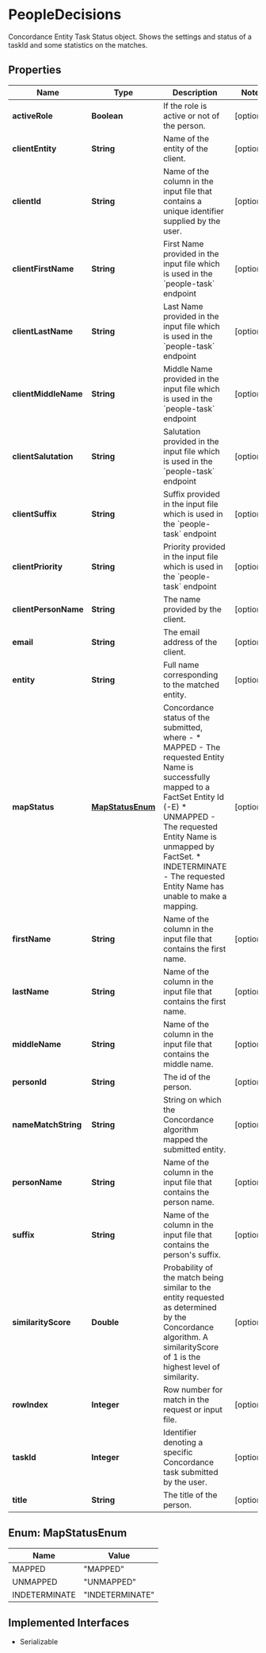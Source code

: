 

# PeopleDecisions

Concordance Entity Task Status object. Shows the settings and status of a taskId and some statistics on the matches. 

## Properties

Name | Type | Description | Notes
------------ | ------------- | ------------- | -------------
**activeRole** | **Boolean** | If the role is active or not of the person. |  [optional]
**clientEntity** | **String** | Name of the entity of the client.  |  [optional]
**clientId** | **String** | Name of the column in the input file that contains a unique identifier supplied by the user. |  [optional]
**clientFirstName** | **String** | First Name provided in the input file which is used in the &#x60;people-task&#x60; endpoint |  [optional]
**clientLastName** | **String** | Last Name provided in the input file which is used in the &#x60;people-task&#x60; endpoint |  [optional]
**clientMiddleName** | **String** | Middle Name provided in the input file which is used in the &#x60;people-task&#x60; endpoint |  [optional]
**clientSalutation** | **String** | Salutation provided in the input file which is used in the &#x60;people-task&#x60; endpoint |  [optional]
**clientSuffix** | **String** | Suffix provided in the input file which is used in the &#x60;people-task&#x60; endpoint |  [optional]
**clientPriority** | **String** | Priority provided in the input file which is used in the &#x60;people-task&#x60; endpoint |  [optional]
**clientPersonName** | **String** | The name provided by the client. |  [optional]
**email** | **String** | The email address of the client. |  [optional]
**entity** | **String** | Full name corresponding to the matched entity. |  [optional]
**mapStatus** | [**MapStatusEnum**](#MapStatusEnum) | Concordance status of the submitted, where -    * MAPPED - The requested Entity Name is successfully mapped to a FactSet Entity Id (-E)   * UNMAPPED - The requested Entity Name is unmapped by FactSet.   * INDETERMINATE - The requested Entity Name has unable to make a mapping.  |  [optional]
**firstName** | **String** | Name of the column in the input file that contains the first name. |  [optional]
**lastName** | **String** | Name of the column in the input file that contains the first name.  |  [optional]
**middleName** | **String** | Name of the column in the input file that contains the middle name.  |  [optional]
**personId** | **String** | The id of the person. |  [optional]
**nameMatchString** | **String** | String on which the Concordance algorithm mapped the submitted entity. |  [optional]
**personName** | **String** | Name of the column in the input file that contains the person name.  |  [optional]
**suffix** | **String** | Name of the column in the input file that contains the person&#39;s suffix.  |  [optional]
**similarityScore** | **Double** | Probability of the match being similar to the entity requested as determined by the Concordance algorithm. A similarityScore of 1 is the highest level of similarity.  |  [optional]
**rowIndex** | **Integer** | Row number for match in the request or input file. |  [optional]
**taskId** | **Integer** | Identifier denoting a specific Concordance task submitted by the user. |  [optional]
**title** | **String** | The title of the person. |  [optional]



## Enum: MapStatusEnum

Name | Value
---- | -----
MAPPED | &quot;MAPPED&quot;
UNMAPPED | &quot;UNMAPPED&quot;
INDETERMINATE | &quot;INDETERMINATE&quot;


## Implemented Interfaces

* Serializable


